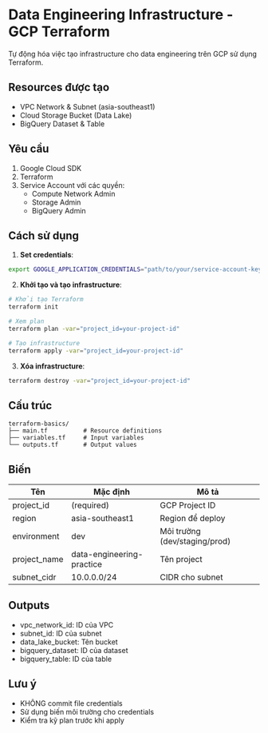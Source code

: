 # Data Engineering Infrastructure - GCP Terraform

Tự động hóa việc tạo infrastructure cho data engineering trên GCP sử dụng Terraform.

## Resources được tạo

- VPC Network & Subnet (asia-southeast1)
- Cloud Storage Bucket (Data Lake)
- BigQuery Dataset & Table

## Yêu cầu

1. Google Cloud SDK
2. Terraform
3. Service Account với các quyền:
   - Compute Network Admin
   - Storage Admin
   - BigQuery Admin

## Cách sử dụng

1. **Set credentials**:
```bash
export GOOGLE_APPLICATION_CREDENTIALS="path/to/your/service-account-key.json"
```

2. **Khởi tạo và tạo infrastructure**:
```bash
# Khởi tạo Terraform
terraform init

# Xem plan
terraform plan -var="project_id=your-project-id"

# Tạo infrastructure
terraform apply -var="project_id=your-project-id"
```

3. **Xóa infrastructure**:
```bash
terraform destroy -var="project_id=your-project-id"
```

## Cấu trúc

```
terraform-basics/
├── main.tf          # Resource definitions
├── variables.tf     # Input variables
└── outputs.tf       # Output values
```

## Biến

| Tên | Mặc định | Mô tả |
|-----|----------|-------|
| project_id | (required) | GCP Project ID |
| region | asia-southeast1 | Region để deploy |
| environment | dev | Môi trường (dev/staging/prod) |
| project_name | data-engineering-practice | Tên project |
| subnet_cidr | 10.0.0.0/24 | CIDR cho subnet |

## Outputs

- vpc_network_id: ID của VPC
- subnet_id: ID của subnet
- data_lake_bucket: Tên bucket
- bigquery_dataset: ID của dataset
- bigquery_table: ID của table

## Lưu ý

- KHÔNG commit file credentials
- Sử dụng biến môi trường cho credentials
- Kiểm tra kỹ plan trước khi apply 
